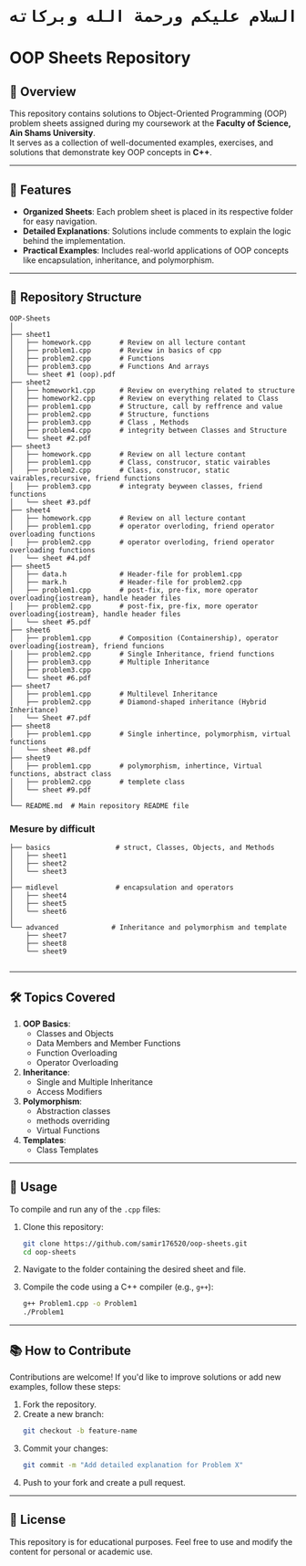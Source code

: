  <div align="center">
  <h1> <pre>السلام عليكم ورحمة الله وبركاته </h1>
</div>

# OOP Sheets Repository  

## 📖 Overview  
This repository contains solutions to Object-Oriented Programming (OOP) problem sheets assigned during my coursework at the **Faculty of Science, Ain Shams University**.  
It serves as a collection of well-documented examples, exercises, and solutions that demonstrate key OOP concepts in **C++**.  

---

## 🧩 Features  

- **Organized Sheets**: Each problem sheet is placed in its respective folder for easy navigation.  
- **Detailed Explanations**: Solutions include comments to explain the logic behind the implementation.  
- **Practical Examples**: Includes real-world applications of OOP concepts like encapsulation, inheritance, and polymorphism.  

---

## 📂 Repository Structure  

```
OOP-Sheets
│
├── sheet1                               
│   ├── homework.cpp       # Review on all lecture contant 
│   ├── problem1.cpp       # Review in basics of cpp
│   ├── problem2.cpp       # Functions
│   ├── problem3.cpp       # Functions And arrays
│   └── sheet #1 (oop).pdf 
├── sheet2
│   ├── homework1.cpp      # Review on everything related to structure
│   ├── homework2.cpp      # Review on everything related to Class
│   ├── problem1.cpp       # Structure, call by reffrence and value                     
│   ├── problem2.cpp       # Structure, functions
│   ├── problem3.cpp       # Class , Methods
│   ├── problem4.cpp       # integrity between Classes and Structure
│   └── sheet #2.pdf
├── sheet3
│   ├── homework.cpp       # Review on all lecture contant 
│   ├── problem1.cpp       # Class, construcor, static vairables 
│   ├── problem2.cpp       # Class, construcor, static vairables,recursive, friend functions
│   ├── problem3.cpp       # integraty beyween classes, friend functions
│   └── sheet #3.pdf
├── sheet4                              
│   ├── homework.cpp       # Review on all lecture contant 
│   ├── problem1.cpp       # operator overloding, friend operator overloading functions
│   ├── problem2.cpp       # operator overloding, friend operator overloading functions
│   └── sheet #4.pdf
├── sheet5
│   ├── data.h             # Header-file for problem1.cpp
│   ├── mark.h             # Header-file for problem2.cpp
│   ├── problem1.cpp       # post-fix, pre-fix, more operator overloading{iostream}, handle header files
│   ├── problem2.cpp       # post-fix, pre-fix, more operator overloading{iostream}, handle header files
│   └── sheet #5.pdf
├── sheet6                             
│   ├── problem1.cpp       # Composition (Containership), operator overloading{iostream}, friend funcions
│   ├── problem2.cpp       # Single Inheritance, friend functions
│   ├── problem3.cpp       # Multiple Inheritance
│   ├── problem3.cpp   
│   └── sheet #6.pdf
├── sheet7                                         
│   ├── problem1.cpp       # Multilevel Inheritance
│   ├── problem2.cpp       # Diamond-shaped inheritance (Hybrid Inheritance)
│   └── Sheet #7.pdf
├── sheet8
│   ├── problem1.cpp       # Single inhertince, polymorphism, virtual functions 
│   └── sheet #8.pdf
├── sheet9
│   ├── problem1.cpp       # polymorphism, inhertince, Virtual functions, abstract class
│   ├── problem2.cpp       # templete class
│   └── sheet #9.pdf
│
└── README.md  # Main repository README file

```

### Mesure by difficult
```
├── basics                # struct, Classes, Objects, and Methods
│   ├── sheet1
│   ├── sheet2
│   └── sheet3          
│
├── midlevel              # encapsulation and operators
│   ├── sheet4
│   ├── sheet5
│   └── sheet6
│
└── advanced             # Inheritance and polymorphism and template
    ├── sheet7
    ├── sheet8
    └── sheet9
            
```

---

## 🛠 Topics Covered  

1. **OOP Basics**:  
   - Classes and Objects  
   - Data Members and Member Functions
   - Function Overloading  
   - Operator Overloading
2. **Inheritance**:  
   - Single and Multiple Inheritance  
   - Access Modifiers 
3. **Polymorphism**:  
   - Abstraction classes
   - methods overriding
   - Virtual Functions 
4. **Templates**:  
   - Class Templates  

---

## 🚀 Usage  

To compile and run any of the `.cpp` files:  

1. Clone this repository:  
   ```bash
   git clone https://github.com/samir176520/oop-sheets.git
   cd oop-sheets
   ```  

2. Navigate to the folder containing the desired sheet and file.  

3. Compile the code using a C++ compiler (e.g., `g++`):  
   ```bash
   g++ Problem1.cpp -o Problem1
   ./Problem1
   ```  

---

## 📚 How to Contribute  

Contributions are welcome! If you'd like to improve solutions or add new examples, follow these steps:  

1. Fork the repository.  
2. Create a new branch:  
   ```bash
   git checkout -b feature-name
   ```  
3. Commit your changes:  
   ```bash
   git commit -m "Add detailed explanation for Problem X"
   ```  
4. Push to your fork and create a pull request.  

---

## 📝 License  

This repository is for educational purposes. Feel free to use and modify the content for personal or academic use.  
